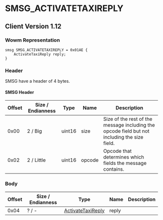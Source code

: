 # SMSG_ACTIVATETAXIREPLY
## Client Version 1.12

### Wowm Representation
```rust,ignore
smsg SMSG_ACTIVATETAXIREPLY = 0x01AE {
    ActivateTaxiReply reply;
}
```
### Header
SMSG have a header of 4 bytes.

#### SMSG Header
| Offset | Size / Endianness | Type   | Name   | Description |
| ------ | ----------------- | ------ | ------ | ----------- |
| 0x00   | 2 / Big           | uint16 | size   | Size of the rest of the message including the opcode field but not including the size field.|
| 0x02   | 2 / Little        | uint16 | opcode | Opcode that determines which fields the message contains.|
### Body
| Offset | Size / Endianness | Type | Name | Description |
| ------ | ----------------- | ---- | ---- | ----------- |
| 0x04 | ? / - | [ActivateTaxiReply](activatetaxireply.md) | reply |  |
